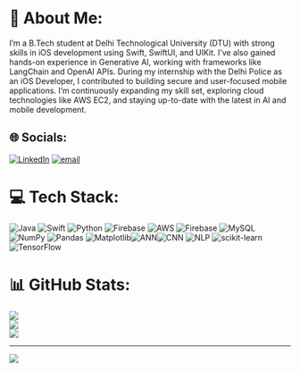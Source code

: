 # 💫 About Me:
I’m a B.Tech student at Delhi Technological University (DTU) with strong skills in iOS development using Swift, SwiftUI, and UIKit. I’ve also gained hands-on experience in Generative AI, working with frameworks like LangChain and OpenAI APIs. During my internship with the Delhi Police as an iOS Developer, I contributed to building secure and user-focused mobile applications. I’m continuously expanding my skill set, exploring cloud technologies like AWS EC2, and staying up-to-date with the latest in AI and mobile development.
<br>


## 🌐 Socials:
[![LinkedIn](https://img.shields.io/badge/LinkedIn-%230077B5.svg?logo=linkedin&logoColor=white)](https://linkedin.com/in/https://www.linkedin.com/in/mohit-bajpai-a65b7b256/) [![email](https://img.shields.io/badge/Email-D14836?logo=gmail&logoColor=white)](mailto:mohitbajpai_ec22a17_49@dtu.ac.in) 

# 💻 Tech Stack:
![Java](https://img.shields.io/badge/java-%23ED8B00.svg?style=for-the-badge&logo=openjdk&logoColor=white) ![Swift](https://img.shields.io/badge/swift-F54A2A?style=for-the-badge&logo=swift&logoColor=white) ![Python](https://img.shields.io/badge/python-3670A0?style=for-the-badge&logo=python&logoColor=ffdd54) ![Firebase](https://img.shields.io/badge/firebase-%23039BE5.svg?style=for-the-badge&logo=firebase) ![AWS](https://img.shields.io/badge/AWS-%23FF9900.svg?style=for-the-badge&logo=amazon-aws&logoColor=white) ![Firebase](https://img.shields.io/badge/firebase-a08021?style=for-the-badge&logo=firebase&logoColor=ffcd34) ![MySQL](https://img.shields.io/badge/mysql-4479A1.svg?style=for-the-badge&logo=mysql&logoColor=white) ![NumPy](https://img.shields.io/badge/numpy-%23013243.svg?style=for-the-badge&logo=numpy&logoColor=white) ![Pandas](https://img.shields.io/badge/pandas-%23150458.svg?style=for-the-badge&logo=pandas&logoColor=white) ![Matplotlib](https://img.shields.io/badge/Matplotlib-%23ffffff.svg?style=for-the-badge&logo=Matplotlib&logoColor=black)![ANN](https://img.shields.io/badge/ANN-%23c71585?style=for-the-badge&logo=neural-network&logoColor=white)![CNN](https://img.shields.io/badge/CNN-%23007ACC?style=for-the-badge&logo=neural-network&logoColor=white) ![NLP](https://img.shields.io/badge/NLP-%23339900?style=for-the-badge&logo=textlint&logoColor=white) ![scikit-learn](https://img.shields.io/badge/scikit--learn-F7931E?style=for-the-badge&logo=scikit-learn&logoColor=white) ![TensorFlow](https://img.shields.io/badge/TensorFlow-%23FF6F00.svg?style=for-the-badge&logo=tensorflow&logoColor=white)
# 📊 GitHub Stats:
![](https://github-readme-stats.vercel.app/api?username=MohitBajpai78271&theme=dark&hide_border=false&include_all_commits=false&count_private=false)<br/>
![](https://nirzak-streak-stats.vercel.app/?user=MohitBajpai78271&theme=dark&hide_border=false)<br/>
![](https://github-readme-stats.vercel.app/api/top-langs/?username=MohitBajpai78271&theme=dark&hide_border=false&include_all_commits=false&count_private=false&layout=compact)

---
[![](https://visitcount.itsvg.in/api?id=MohitBajpai78271&icon=0&color=0)](https://visitcount.itsvg.in)

<!-- Proudly created with GPRM ( https://gprm.itsvg.in ) -->
